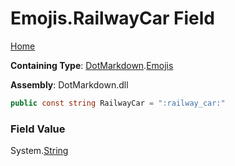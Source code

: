 # Emojis\.RailwayCar Field

[Home](../../../README.md)

**Containing Type**: [DotMarkdown](../../README.md)\.[Emojis](../README.md)

**Assembly**: DotMarkdown\.dll

```csharp
public const string RailwayCar = ":railway_car:"
```

### Field Value

System\.[String](https://docs.microsoft.com/en-us/dotnet/api/system.string)